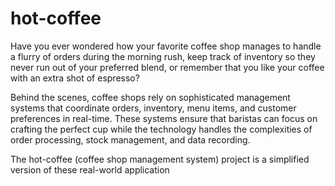 # hot-coffee
Have you ever wondered how your favorite coffee shop manages to handle a flurry of orders during the morning rush, keep track of inventory so they never run out of your preferred blend, or remember that you like your coffee with an extra shot of espresso?

Behind the scenes, coffee shops rely on sophisticated management systems that coordinate orders, inventory, menu items, and customer preferences in real-time. These systems ensure that baristas can focus on crafting the perfect cup while the technology handles the complexities of order processing, stock management, and data recording.

The hot-coffee (coffee shop management system) project is a simplified version of these real-world application
